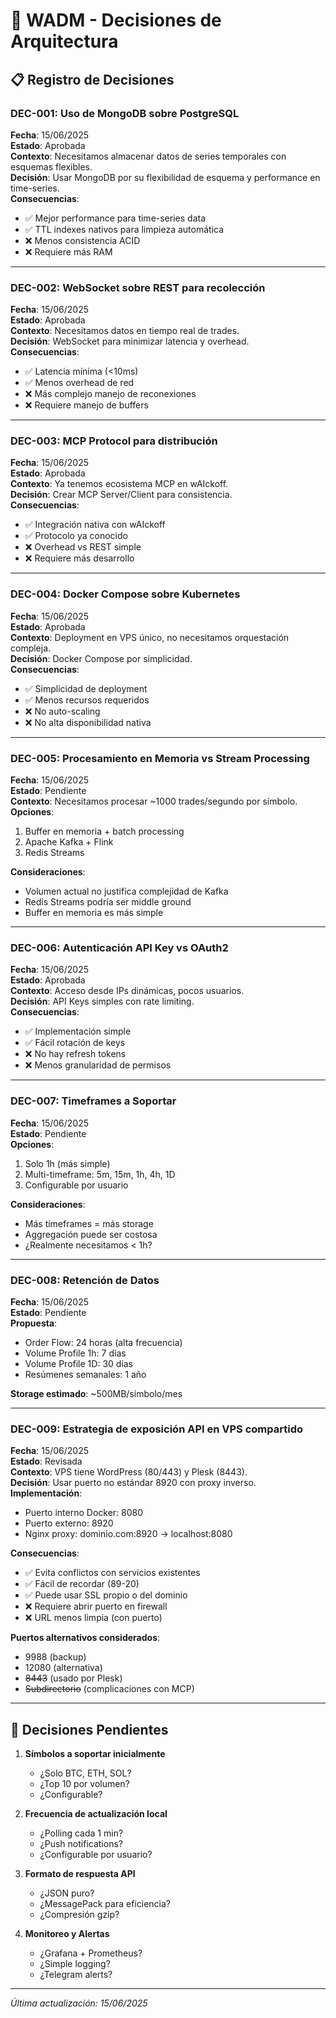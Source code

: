 # 🧭 WADM - Decisiones de Arquitectura

## 📋 Registro de Decisiones

### DEC-001: Uso de MongoDB sobre PostgreSQL
**Fecha**: 15/06/2025  
**Estado**: Aprobada  
**Contexto**: Necesitamos almacenar datos de series temporales con esquemas flexibles.  
**Decisión**: Usar MongoDB por su flexibilidad de esquema y performance en time-series.  
**Consecuencias**: 
- ✅ Mejor performance para time-series data
- ✅ TTL indexes nativos para limpieza automática
- ❌ Menos consistencia ACID
- ❌ Requiere más RAM

---

### DEC-002: WebSocket sobre REST para recolección
**Fecha**: 15/06/2025  
**Estado**: Aprobada  
**Contexto**: Necesitamos datos en tiempo real de trades.  
**Decisión**: WebSocket para minimizar latencia y overhead.  
**Consecuencias**:
- ✅ Latencia mínima (<10ms)
- ✅ Menos overhead de red
- ❌ Más complejo manejo de reconexiones
- ❌ Requiere manejo de buffers

---

### DEC-003: MCP Protocol para distribución
**Fecha**: 15/06/2025  
**Estado**: Aprobada  
**Contexto**: Ya tenemos ecosistema MCP en wAIckoff.  
**Decisión**: Crear MCP Server/Client para consistencia.  
**Consecuencias**:
- ✅ Integración nativa con wAIckoff
- ✅ Protocolo ya conocido
- ❌ Overhead vs REST simple
- ❌ Requiere más desarrollo

---

### DEC-004: Docker Compose sobre Kubernetes
**Fecha**: 15/06/2025  
**Estado**: Aprobada  
**Contexto**: Deployment en VPS único, no necesitamos orquestación compleja.  
**Decisión**: Docker Compose por simplicidad.  
**Consecuencias**:
- ✅ Simplicidad de deployment
- ✅ Menos recursos requeridos
- ❌ No auto-scaling
- ❌ No alta disponibilidad nativa

---

### DEC-005: Procesamiento en Memoria vs Stream Processing
**Fecha**: 15/06/2025  
**Estado**: Pendiente  
**Contexto**: Necesitamos procesar ~1000 trades/segundo por símbolo.  
**Opciones**:
1. Buffer en memoria + batch processing
2. Apache Kafka + Flink
3. Redis Streams

**Consideraciones**:
- Volumen actual no justifica complejidad de Kafka
- Redis Streams podría ser middle ground
- Buffer en memoria es más simple

---

### DEC-006: Autenticación API Key vs OAuth2
**Fecha**: 15/06/2025  
**Estado**: Aprobada  
**Contexto**: Acceso desde IPs dinámicas, pocos usuarios.  
**Decisión**: API Keys simples con rate limiting.  
**Consecuencias**:
- ✅ Implementación simple
- ✅ Fácil rotación de keys
- ❌ No hay refresh tokens
- ❌ Menos granularidad de permisos

---

### DEC-007: Timeframes a Soportar
**Fecha**: 15/06/2025  
**Estado**: Pendiente  
**Opciones**:
1. Solo 1h (más simple)
2. Multi-timeframe: 5m, 15m, 1h, 4h, 1D
3. Configurable por usuario

**Consideraciones**:
- Más timeframes = más storage
- Aggregación puede ser costosa
- ¿Realmente necesitamos < 1h?

---

### DEC-008: Retención de Datos
**Fecha**: 15/06/2025  
**Estado**: Pendiente  
**Propuesta**:
- Order Flow: 24 horas (alta frecuencia)
- Volume Profile 1h: 7 días
- Volume Profile 1D: 30 días
- Resúmenes semanales: 1 año

**Storage estimado**: ~500MB/símbolo/mes

---

### DEC-009: Estrategia de exposición API en VPS compartido
**Fecha**: 15/06/2025  
**Estado**: Revisada  
**Contexto**: VPS tiene WordPress (80/443) y Plesk (8443).  
**Decisión**: Usar puerto no estándar 8920 con proxy inverso.  
**Implementación**: 
- Puerto interno Docker: 8080
- Puerto externo: 8920
- Nginx proxy: dominio.com:8920 → localhost:8080

**Consecuencias**:
- ✅ Evita conflictos con servicios existentes
- ✅ Fácil de recordar (89-20)
- ✅ Puede usar SSL propio o del dominio
- ❌ Requiere abrir puerto en firewall
- ❌ URL menos limpia (con puerto)

**Puertos alternativos considerados**:
- 9988 (backup)
- 12080 (alternativa)
- ~~8443~~ (usado por Plesk)
- ~~Subdirectorio~~ (complicaciones con MCP)

---

## 🤔 Decisiones Pendientes

1. **Símbolos a soportar inicialmente**
   - ¿Solo BTC, ETH, SOL?
   - ¿Top 10 por volumen?
   - ¿Configurable?

2. **Frecuencia de actualización local**
   - ¿Polling cada 1 min?
   - ¿Push notifications?
   - ¿Configurable por usuario?

3. **Formato de respuesta API**
   - ¿JSON puro?
   - ¿MessagePack para eficiencia?
   - ¿Compresión gzip?

4. **Monitoreo y Alertas**
   - ¿Grafana + Prometheus?
   - ¿Simple logging?
   - ¿Telegram alerts?

---

*Última actualización: 15/06/2025*
